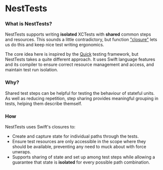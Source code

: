 # NestTests

### What is NestTests?

NestTests supports writing **isolated** XCTests with **shared** common steps and resources. This sounds a
little contradictory, but function ["closure"](https://en.wikipedia.org/wiki/Closure_(computer_programming))
lets us do this and keep nice test writing ergonomics.

The core idea here is inspired by the [Quick](https://github.com/Quick/Quick) testing framework, but NestTests
takes a quite different approach. It uses Swift language features and its compiler to ensure correct resource
management and access, and maintain test run isolation.

### Why?

Shared test steps can be helpful for testing the behaviour of stateful units. As well as reducing repetition, 
step sharing provides meaningful grouping in tests, helping them describe themself.

### How

NestTests uses Swift's closures to:

* Create and capture state for individual paths through the tests.
* Ensure test resources are only accessible in the scope where they should be available, preventing any need to muck about with force unwraps.
* Supports sharing of state and set up among test steps while allowing a guarantee that state is **isolated** for every possible path combination.

